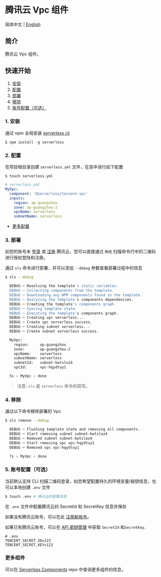 # 腾讯云 Vpc 组件

简体中文 | [English](https://github.com/serverless-components/tencent-vpc/blob/master/README.en.md)

## 简介

腾讯云 Vpc 组件。

## 快速开始

1. [安装](#1-安装)
2. [配置](#2-配置)
3. [部署](#3-部署)
4. [移除](#4-移除)
5. [账号配置（可选）](#5-账号配置（可选）)

### 1. 安装

通过 npm 全局安装 [serverless cli](https://github.com/serverless/serverless)

```shell
$ npm install -g serverless
```

### 2. 配置

在项目根目录创建 `serverless.yml` 文件，在其中进行如下配置

```shell
$ touch serverless.yml
```

```yml
# serverless.yml
MyVpc:
  component: '@serverless/tencent-vpc'
  inputs:
    region: ap-guangzhou
    zone: ap-guangzhou-2
    vpcName: serverless
    subnetName: serverless
```

- [更多配置](https://github.com/serverless-components/tencent-vpc/tree/master/docs/configure.md)

### 3. 部署

如您的账号未 [登录](https://cloud.tencent.com/login) 或 [注册](https://cloud.tencent.com/register) 腾讯云，您可以直接通过 `微信` 扫描命令行中的二维码进行授权登陆和注册。

通过 `sls` 命令进行部署，并可以添加 `--debug` 参数查看部署过程中的信息

```bash
$ sls --debug

  DEBUG ─ Resolving the template's static variables.
  DEBUG ─ Collecting components from the template.
  DEBUG ─ Downloading any NPM components found in the template.
  DEBUG ─ Analyzing the template's components dependencies.
  DEBUG ─ Creating the template's components graph.
  DEBUG ─ Syncing template state.
  DEBUG ─ Executing the template's components graph.
  DEBUG ─ Creating vpc serverless...
  DEBUG ─ Create vpc serverless success.
  DEBUG ─ Creating subnet serverless...
  DEBUG ─ Create subnet serverless success.

  MyVpc:
    region:     ap-guangzhou
    zone:       ap-guangzhou-2
    vpcName:    serverless
    subnetName: serverless
    subnetId:   subnet-kwtsloz4
    vpcId:      vpc-hqydtuy1

  5s › MyVpc › done
```

> 注意: `sls` 是 `serverless` 命令的简写。

### 4. 移除

通过以下命令移除部署的 Vpc

```bash
$ sls remove --debug

  DEBUG ─ Flushing template state and removing all components.
  DEBUG ─ Start removing subnet subnet-kwtsloz4
  DEBUG ─ Removed subnet subnet-kwtsloz4
  DEBUG ─ Start removing vpc vpc-hqydtuy1
  DEBUG ─ Removed vpc vpc-hqydtuy1

  7s › MyVpc › done
```

### 5. 账号配置（可选）

当前默认支持 CLI 扫描二维码登录，如您希望配置持久的环境变量/秘钥信息，也可以本地创建 `.env` 文件

```bash
$ touch .env # 腾讯云的配置信息
```

在 `.env` 文件中配置腾讯云的 SecretId 和 SecretKey 信息并保存

如果没有腾讯云账号，可以在此 [注册新账号](https://cloud.tencent.com/register)。

如果已有腾讯云账号，可以在 [API 密钥管理](https://console.cloud.tencent.com/cam/capi) 中获取 `SecretId` 和`SecretKey`.

```text
# .env
TENCENT_SECRET_ID=123
TENCENT_SECRET_KEY=123
```

### 更多组件

可以在 [Serverless Components](https://github.com/serverless/components) repo 中查询更多组件的信息。
